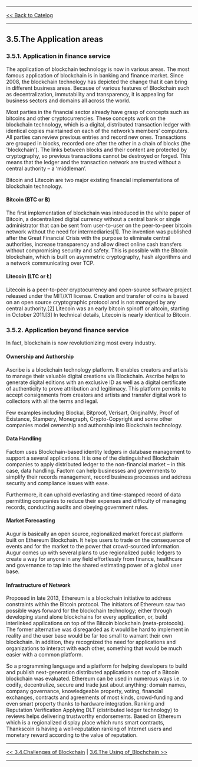 ***

[<< Back to Catelog](0.Catalog.md)

*** 

## 3.5.The Application areas 
### 3.5.1. Application in finance service
The application of blockchain technology is now in various areas. The most famous application of blockchain is in banking and finance market. Since 2008, the blockchain technology has depicted the change that it can bring in different business areas. Because of various features of Blockchain such as decentralization, immutability and transparency, it is appealing for business sectors and domains all across the world.

Most parties in the financial sector already have grasp of concepts such as bitcoins and other cryptocurrencies. These concepts work on the blockchain technology, which is a digital, distributed transaction ledger with identical copies maintained on each of the network’s members’ computers. All parties can review previous entries and record new ones. Transactions are grouped in blocks, recorded one after the other in a chain of blocks (the 'blockchain'). The links between blocks and their content are protected by cryptography, so previous transactions cannot be destroyed or forged. This means that the ledger and the transaction network are trusted without a central authority – a ‘middleman’.

Bitcoin and Litecoin are two major existing financial implementations of blockchain technology.

#### Bitcoin (BTC or ฿)
The first implementation of blockchain was introduced in the white paper of Bitcoin, a decentralized digital currency without a central bank or single administrator that can be sent from user-to-user on the peer-to-peer bitcoin network without the need for intermediaries[1]. The invention was published after the Great Financial Crisis with the purpose to eliminate central authorities, increase transparency and allow direct online cash transfers without compromising security and safety. This is possible with the Bitcoin blockchain, which is built on asymmetric cryptography, hash algorithms and a network communicating over TCP.

#### Litecoin (LTC or Ł)
Litecoin is a peer-to-peer cryptocurrency and open-source software project released under the MIT/X11 license. Creation and transfer of coins is based on an open source cryptographic protocol and is not managed by any central authority.[2] Litecoin was an early bitcoin spinoff or altcoin, starting in October 2011.[3] In technical details, Litecoin is nearly identical to Bitcoin.

### 3.5.2. Application beyond finance service
In fact, blockchain is now revolutionizing most every industry.

#### Ownership and Authorship
Ascribe is a blockchain technology platform. It enables creators and artists to manage their valuable digital creations via Blockchain. Ascribe helps to generate digital editions with an exclusive ID as well as a digital certificate of authenticity to prove attribution and legitimacy. This platform permits to accept consignments from creators and artists and transfer digital work to collectors with all the terms and legal.

Few examples including Blockai, Bitproof, Verisart, OriginalMy, Proof of Existance, Stampery, Monegraph, Crypto-Copyright and some other companies model ownership and authorship into Blockchain technology.

#### Data Handling
Factom uses Blockchain-based identity ledgers in database management to support a several applications. It is one of the distinguished Blockchain companies to apply distributed ledger to the non-financial market – in this case, data handling. Factom can help businesses and governments to simplify their records management, record business processes and address security and compliance issues with ease.

Furthermore, it can uphold everlasting and time-stamped record of data permitting companies to reduce their expenses and difficulty of managing records, conducting audits and obeying government rules.

#### Market Forecasting
Augur is basically an open source, regionalized market forecast platform built on Ethereum Blockchain. It helps users to trade on the consequence of events and for the market to the power that crowd-sourced information. Augur comes up with several plans to use regionalized public ledgers to create a way for anyone in any field effortlessly from finance, healthcare and governance to tap into the shared estimating power of a global user base.

#### Infrastructure of Network
Proposed in late 2013, Ethereum is a blockchain initiative to address constraints within the Bitcoin protocol. The initiators of Ethereum saw two possible ways forward for the blockchain technology; either through developing stand alone blockchains for every application, or, build interlinked applications on top of the Bitcoin blockchain (meta-protocols). The former alternative was disregarded as it would be hard to implement in reality and the user base would be far too small to warrant their own blockchain. In addition, they recognized the need for applications and organizations to interact with each other, something that would be much easier with a common platform.

So a programming language and a platform for helping developers to build and publish next-generation distributed applications on top of a Bitcoin blockchain was evaluated. Ethereum can be used in numerous ways i.e. to codify, decentralize, secure and trade just about anything: domain names, company governance, knowledgeable property, voting, financial exchanges, contracts and agreements of most kinds, crowd-funding and even smart property thanks to hardware integration. Ranking and Reputation Verification Applying DLT (distributed ledger technology) to reviews helps delivering trustworthy endorsements. Based on Ethereum which is a regionalized display place which runs smart contracts, Thankscoin is having a well-reputation ranking of Internet users and monetary reward according to the value of reputation.

***

[<< 3.4.Challenges of Blockchain](3.4.Challenges_of_Blockchain.md) | [3.6.The Using of_Blochchain >>](3.6.The_Using_of_Blockchain.md)

***



